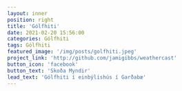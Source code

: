 ```yaml
---
layout: inner
position: right
title: 'Gólfhiti'
date: 2021-02-20 15:56:00
categories: Gólfhiti
tags: Gólfhiti
featured_image: '/img/posts/golfhiti.jpeg'
project_link: 'http://github.com/jamigibbs/weathercast'
button_icon: 'facebook'
button_text: 'Skoða Myndir'
lead_text: 'Gólfhiti í einbýlishús í Garðabæ'
---
```

